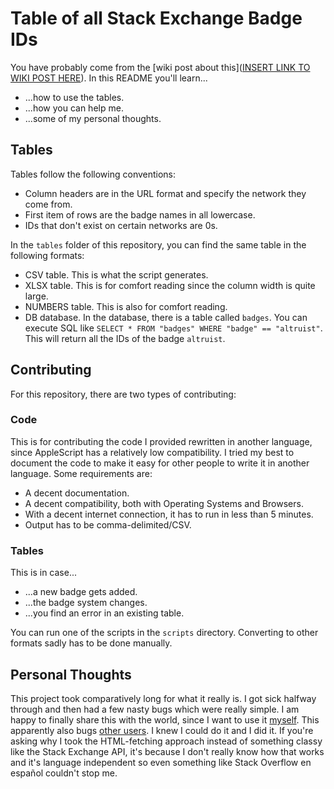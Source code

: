 <h1>Table of all Stack Exchange Badge IDs</h1>

You have probably come from the [wiki post about this]([INSERT LINK TO WIKI POST HERE](https://meta.stackexchange.com/questions/369665/is-there-a-table-of-badge-ids-for-all-stack-exchange-sites/)). In this README
you'll learn... 

* ...how to use the tables.
* ...how you can help me.
* ...some of my personal thoughts.

<h2>Tables</h2>

Tables follow the following conventions:

* Column headers are in the URL format and specify the network they come from.
* First item of rows are the badge names in all lowercase.
* IDs that don't exist on certain networks are 0s.

In the `tables` folder of this repository, you can find the same table in the following formats:

* CSV table. This is what the script generates.
* XLSX table. This is for comfort reading since the column width is quite large.
* NUMBERS table. This is also for comfort reading.
* DB database. In the database, there is a table called `badges`. You can execute SQL like `SELECT * FROM "badges" WHERE "badge" == "altruist"`. This will return all the IDs of the badge `altruist`.

<h2>Contributing</h2>

For this repository, there are two types of contributing:

<h3>Code</h3>

This is for contributing the code I provided rewritten in another language, since AppleScript has a relatively low compatibility. I tried my best to document the code to make it easy for other people to write it in another language. Some requirements are:

* A decent documentation.
* A decent compatibility, both with Operating Systems and Browsers.
* With a decent internet connection, it has to run in less than 5 minutes.
* Output has to be comma-delimited/CSV.

<h3>Tables</h3>

This is in case...

* ...a new badge gets added.
* ...the badge system changes.
* ...you find an error in an existing table.

You can run one of the scripts in the `scripts` directory. Converting to other formats sadly has to be done manually.

<h2>Personal Thoughts</h2>

This project took comparatively long for what it really is. I got sick halfway through and then had a few nasty bugs which were really simple. I am happy to finally share this with the world, since I want to use it [myself](https://meta.stackexchange.com/questions/369097/is-there-any-real-order-for-badges-on-different-stack-exchange-sites). This apparently also bugs [other users](https://meta.stackexchange.com/questions/254605/can-we-have-a-working-route-if-we-use-the-id-from-the-badges-table). I knew I could do it and I did it. If you're asking why I took the HTML-fetching approach instead of something classy like the Stack Exchange API, it's because I don't really know how that works and it's language independent so even something like Stack Overflow en español couldn't stop me.